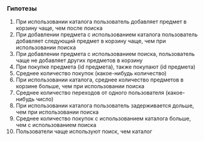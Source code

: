 ### Гипотезы

1. При использовании каталога пользователь добавляет предмет в корзину чаще, чем после поиска
2. При добавлении предмета с использованием каталога пользователь добавляет следующий предмет в корзину чаще, чем при
   использовании поиска
3. При добавлении предмета с использованием поиска, пользователь чаще не добавляет других предметов в корзину
4. При покупке предмета (id предмета), также покупают (id предмета)
5. Среднее количество покупок (какое-нибудь количество)
6. При использовании каталога, среднее количество предметов в корзине больше, чем при использовании поиска
7. Среднее количество переходов от одного пользователя (какое-нибудь число)
8. При использовании каталога пользователь задерживается дольше, чем при использовании поиска
9. Среднее количество покупок с использованием каталога больше, чем с использованием поиска
10. Пользователи чаще используют поиск, чем каталог
